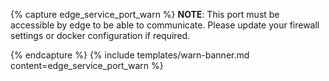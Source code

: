 {% capture edge_service_port_warn %}
**NOTE**: This port must be accessible by edge to be able to communicate. Please update your firewall settings or docker configuration if required.

{% endcapture %}
{% include templates/warn-banner.md content=edge_service_port_warn %}